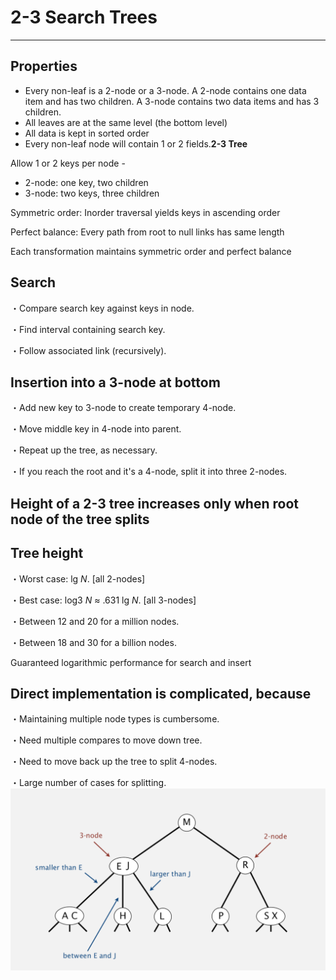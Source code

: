 # 2-3 Search Trees

---

## Properties

- Every non-leaf is a 2-node or a 3-node. A 2-node contains one data item and has two children. A 3-node contains two data items and has 3 children.
- All leaves are at the same level (the bottom level)
- All data is kept in sorted order
- Every non-leaf node will contain 1 or 2 fields.**2-3 Tree**

Allow 1 or 2 keys per node -

- 2-node: one key, two children
- 3-node: two keys, three children

Symmetric order: Inorder traversal yields keys in ascending order

Perfect balance: Every path from root to null links has same length

Each transformation maintains symmetric order and perfect balance

## Search

・Compare search key against keys in node.

・Find interval containing search key.

・Follow associated link (recursively).

## Insertion into a 3-node at bottom

・Add new key to 3-node to create temporary 4-node.

・Move middle key in 4-node into parent.

・Repeat up the tree, as necessary.

・If you reach the root and it's a 4-node, split it into three 2-nodes.

## Height of a 2-3 tree increases only when root node of the tree splits

## Tree height

・Worst case: lg *N*. [all 2-nodes]

・Best case: log3 *N* ≈ .631 lg *N*. [all 3-nodes]

・Between 12 and 20 for a million nodes.

・Between 18 and 30 for a billion nodes.

Guaranteed logarithmic performance for search and insert

## Direct implementation is complicated, because

・Maintaining multiple node types is cumbersome.

・Need multiple compares to move down tree.

・Need to move back up the tree to split 4-nodes.

・Large number of cases for splitting.
![image](media/2-3-Search-Trees-image1.png)
